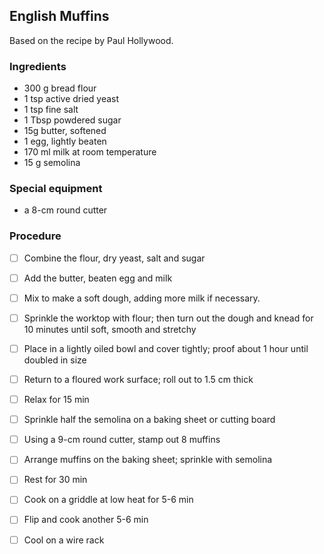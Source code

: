 ## English Muffins

Based on the recipe by Paul Hollywood.

### Ingredients

- 300 g bread  flour
- 1 tsp active dried yeast
- 1 tsp fine salt 
- 1 Tbsp powdered sugar 
- 15g butter, softened
- 1 egg, lightly beaten
- 170 ml milk at room temperature
- 15 g semolina

### Special equipment

- a 8-cm round cutter

### Procedure

- [ ] Combine the flour, dry  yeast, salt and sugar
- [ ] Add the butter, beaten egg and milk
- [ ] Mix to make a soft dough, adding more milk if necessary.
- [ ] Sprinkle the worktop with flour; then turn out the dough and knead for 10 minutes until soft, smooth and stretchy
- [ ] Place in a lightly oiled bowl and cover tightly; proof about 1 hour until doubled in size
- [ ] Return to a floured work surface; roll out to 1.5 cm thick
- [ ] Relax for 15 min
- [ ] Sprinkle half the semolina on a baking sheet or cutting board 
- [ ] Using a 9-cm round cutter, stamp out 8 muffins
- [ ] Arrange muffins on the baking sheet; sprinkle with semolina
- [ ] Rest for 30 min
- [ ] Cook on a griddle at low heat for 5-6 min
- [ ] Flip and cook another 5-6 min
- [ ] Cool on a wire rack

